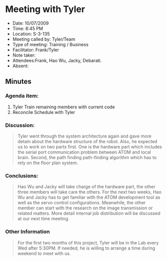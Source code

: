 # Meeting with Tyler #
  * Date: 10/07/2009
  * Time: 6:45 PM
  * Location: S-3-135
  * Meeting called by:	Tyler/Team
  * Type of meeting:	Training / Business
  * Facilitator:	Frank/Tyler
  * Note taker:
  * Attendees:Frank, Hao Wu, Jacky, Debarati.
  * Absent:

## Minutes ##

### Agenda item: ###
  1. Tyler Train remaining members with current code
  1. Reconcile Schedule with Tyler
### Discussion: ###
> Tyler went through the system architecture again and gave more detain about the hardware structure of the robot. Also, he expected us to work on two parts first. One is the hardware part which includes the serial port communication problem between ATOM and local brain. Second, the path finding path-finding algorithm which has to rely on the floor plan system.

### Conclusions: ###
> Hao Wu and Jacky will take charge of the hardware part, the other three members will take care the others. For the next two weeks, Hao Wu and Jacky has to get familiar with the ATOM development tool as well as the servo control configurations. Meanwhile, the other member can start with the research on the image transmission or related matters. More detail internal job distribution will be discussed at our next time meeting.

### Other Information ###
> For the first two months of this project, Tyler will be in the Lab every Wed after 5:30PM. If needed, he is willing to arrange a time during weekend to meet with us.
